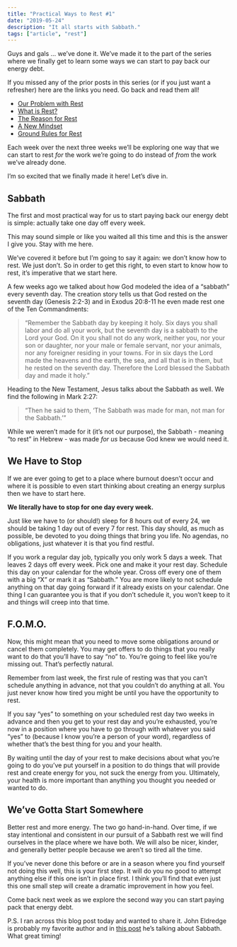 ```yaml
---
title: "Practical Ways to Rest #1"
date: "2019-05-24"
description: "It all starts with Sabbath."
tags: ["article", "rest"]
---
```


Guys and gals … we’ve done it. We’ve made it to the part of the series where we finally get to learn some ways we can start to pay back our energy debt.

If you missed any of the prior posts in this series (or if you just want a refresher) here are the links you need. Go back and read them all!

- [Our Problem with Rest](https://www.richarddubay.com/2019/04/12/our-problem-with-rest/)
- [What is Rest?](https://www.richarddubay.com/2019/04/19/what-is-rest/)
- [The Reason for Rest](https://www.richarddubay.com/2019/05/03/the-reason-for-rest/)
- [A New Mindset](https://www.richarddubay.com/2019/05/10/a-new-mindset/)
- [Ground Rules for Rest](https://www.richarddubay.com/2019/05/17/ground-rules-for-rest/)

Each week over the next three weeks we’ll be exploring one way that we can start to rest _for_ the work we’re going to do instead of _from_ the work we’ve already done.

I’m so excited that we finally made it here! Let’s dive in.

## Sabbath

The first and most practical way for us to start paying back our energy debt is simple: actually take one day off every week.

This may sound simple or like you waited all this time and this is the answer I give you. Stay with me here.

We’ve covered it before but I’m going to say it again: we don’t know how to rest. We just don’t. So in order to get this right, to even start to know how to rest, it’s imperative that we start here.

A few weeks ago we talked about how God modeled the idea of a “sabbath” every seventh day. The creation story tells us that God rested on the seventh day (Genesis 2:2-3) and in Exodus 20:8-11 he even made rest one of the Ten Commandments:

> “Remember the Sabbath day by keeping it holy. Six days you shall labor and do all your work, but the seventh day is a sabbath to the Lord your God. On it you shall not do any work, neither you, nor your son or daughter, nor your male or female servant, nor your animals, nor any foreigner residing in your towns. For in six days the Lord made the heavens and the earth, the sea, and all that is in them, but he rested on the seventh day. Therefore the Lord blessed the Sabbath day and made it holy.”

Heading to the New Testament, Jesus talks about the Sabbath as well. We find the following in Mark 2:27:

> “Then he said to them, ‘The Sabbath was made for man, not man for the Sabbath.’”

While we weren’t made for it (it’s not our purpose), the Sabbath - meaning “to rest” in Hebrew - was made _for us_ because God knew we would need it.

## We Have to Stop

If we are ever going to get to a place where burnout doesn’t occur and where it is possible to even start thinking about creating an energy surplus then we have to start here.

**We literally have to stop for one day every week.**

Just like we have to (or should!) sleep for 8 hours out of every 24, we should be taking 1 day out of every 7 for rest. This day should, as much as possible, be devoted to you doing things that bring you life. No agendas, no obligations, just whatever it is that you find restful.

If you work a regular day job, typically you only work 5 days a week. That leaves 2 days off every week. Pick one and make it your rest day. Schedule this day on your calendar for the whole year. Cross off every one of them with a big “X” or mark it as “Sabbath.” You are more likely to not schedule anything on that day going forward if it already exists on your calendar. One thing I can guarantee you is that if you don’t schedule it, you won’t keep to it and things will creep into that time.

## F.O.M.O.

Now, this might mean that you need to move some obligations around or cancel them completely. You may get offers to do things that you really want to do that you’ll have to say “no” to. You’re going to feel like you’re missing out. That’s perfectly natural.

Remember from last week, the first rule of resting was that you can’t schedule anything in advance, not that you couldn’t do anything at all. You just never know how tired you might be until you have the opportunity to rest.

If you say “yes” to something on your scheduled rest day two weeks in advance and then you get to your rest day and you’re exhausted, you’re now in a position where you have to go through with whatever you said “yes” to (because I know you’re a person of your word), regardless of whether that’s the best thing for you and your health.

By waiting until the day of your rest to make decisions about what you’re going to do you’ve put yourself in a position to do things that will provide rest and create energy for you, not suck the energy from you. Ultimately, your health is more important than anything you thought you needed or wanted to do.

## We’ve Gotta Start Somewhere

Better rest and more energy. The two go hand-in-hand. Over time, if we stay intentional and consistent in our pursuit of a Sabbath rest we will find ourselves in the place where we have both. We will also be nicer, kinder, and generally better people because we aren’t so tired all the time.

If you’ve never done this before or are in a season where you find yourself not doing this well, this is your first step. It will do you no good to attempt anything else if this one isn’t in place first. I think you’ll find that even just this one small step will create a dramatic improvement in how you feel.

Come back next week as we explore the second way you can start paying pack that energy debt.

P.S. I ran across this blog post today and wanted to share it. John Eldredge is probably my favorite author and in [this post](http://www.ransomedheart.com/blogs/john/summer-sabbath-0) he’s talking about Sabbath. What great timing!
